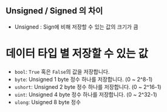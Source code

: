 ## Unsigned / Signed 의 차이
- Unsigned : Sign에 비해 저장할 수 있는 값의 크기가 큼

# 데이터 타입 별 저장할 수 있는 값
- `bool`: `True` 혹은 `False`의 값을 저장합니다.
- `byte`: Unsigned 1 byte 정수 하나를 저장합니다. (0 ~ 2^8-1)
- `ushort`: Unsigned 2 byte 정수 하나를 저장합니다. (0 ~ 2^16-1)
- `uint`: Unsigned 4 byte 정수 하나를 저장합니다. (0 ~ 2^32-1)
- `ulong`: Usigned 8 byte 정수 